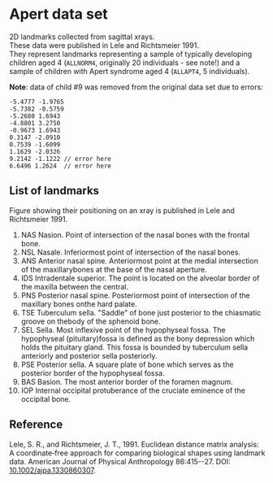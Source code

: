 # Apert data set

2D landmarks collected from sagittal xrays.  
These data were published in Lele and Richtsmeier 1991.  
They represent landmarks representing a sample of 
typically developing children aged 4 
(`ALLNORM4`, originally 20 individuals - see note!) 
and a sample of children with Apert syndrome aged 4 
(`ALLAPT4`, 5 individuals).  

**Note**: data of child #9 was removed from the original data set due to errors:

```
-5.4777 -1.9765
-5.7382 -0.5759
-5.2680 1.6943
-4.8801 3.2750
-0.9673 1.6943
0.3147 -2.0910
0.7539 -1.6099
1.1629 -2.0326
9.2142 -1.1222 // error here
6.6496 1.2624  // error here
```

## List of landmarks

Figure showing their positioning on an xray is published in
Lele and Richtsmeier 1991.

1. NAS Nasion. Point of intersection of the nasal bones with the frontal bone.
2. NSL Nasale. Inferiormost point of intersection of the nasal bones.
3. ANS Anterior nasal spine. Anteriormost point at the medial intersection of the maxillarybones
at the base of the nasal aperture.
4. IDS Intradentale superior. The point is located on the alveolar border of the maxilla between
the central.
5. PNS Posterior nasal spine. Posteriormost point of intersection of the maxillary bones onthe
hard palate.
6. TSE Tuberculum sella. &quot;Saddle&quot; of bone just posterior to the chiasmatic groove on thebody of
the sphenoid bone.
7. SEL Sella. Most inflexive point of the hypophyseal fossa. The hypophyseal (pituitary)fossa is
defined as the bony depression which holds the pituitary gland. This fossa is bounded by
tuberculum sella anteriorly and posterior sella posteriorly.
8. PSE Posterior sella. A square plate of bone which serves as the posterior border of the
hypophyseal fossa.
9. BAS Basion. The most anterior border of the foramen magnum.
10. IOP Internal occipital protuberance of the cruciate eminence of the occipital bone.

## Reference

Lele, S. R., and Richtsmeier, J. T., 1991.
Euclidean distance matrix analysis: A coordinate‐free approach for 
comparing biological shapes using landmark data.
American Journal of Physical Anthropology 86:415--27.
DOI: [10.1002/ajpa.1330860307](https://doi.org/10.1002/ajpa.1330860307).

